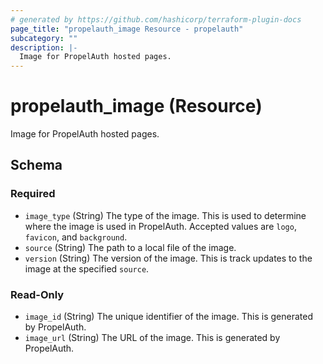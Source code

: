```yaml
---
# generated by https://github.com/hashicorp/terraform-plugin-docs
page_title: "propelauth_image Resource - propelauth"
subcategory: ""
description: |-
  Image for PropelAuth hosted pages.
---
```


# propelauth_image (Resource)

Image for PropelAuth hosted pages.



<!-- schema generated by tfplugindocs -->
## Schema

### Required

- `image_type` (String) The type of the image. This is used to determine where the image is used in PropelAuth. Accepted values are `logo`, `favicon`, and `background`.
- `source` (String) The path to a local file of the image.
- `version` (String) The version of the image. This is track updates to the image at the specified `source`.

### Read-Only

- `image_id` (String) The unique identifier of the image. This is generated by PropelAuth.
- `image_url` (String) The URL of the image. This is generated by PropelAuth.
